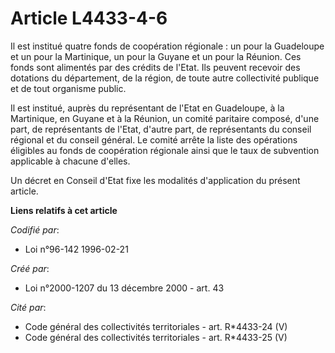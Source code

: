 # Article L4433-4-6

Il est institué quatre fonds de coopération régionale : un pour la Guadeloupe et un pour la Martinique, un pour la Guyane et
un pour la Réunion. Ces fonds sont alimentés par des crédits de l'Etat. Ils peuvent recevoir des dotations du département, de
la région, de toute autre collectivité publique et de tout organisme public.

Il est institué, auprès du représentant de l'Etat en Guadeloupe, à la Martinique, en Guyane et à la Réunion, un comité
paritaire composé, d'une part, de représentants de l'Etat, d'autre part, de représentants du conseil régional et du conseil
général. Le comité arrête la liste des opérations éligibles au fonds de coopération régionale ainsi que le taux de subvention
applicable à chacune d'elles.

Un décret en Conseil d'Etat fixe les modalités d'application du présent article.

**Liens relatifs à cet article**

_Codifié par_:

  - Loi n°96-142 1996-02-21

_Créé par_:

  - Loi n°2000-1207 du 13 décembre 2000 - art. 43

_Cité par_:

  - Code général des collectivités territoriales - art. R*4433-24 (V)
  - Code général des collectivités territoriales - art. R*4433-25 (V)
